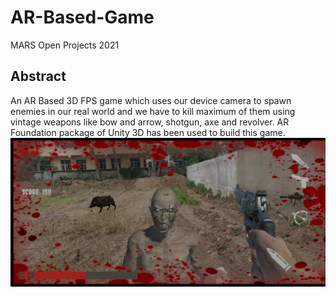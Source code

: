 # AR-Based-Game
MARS Open Projects 2021
## Abstract
An AR Based 3D FPS game which uses our device camera to spawn enemies in our real world and we have to kill maximum of them using vintage weapons like bow and arrow, shotgun, axe and revolver. AR Foundation package of Unity 3D has been used to build this game.
![Gameplay Image!](/Images/Cannibal-Boar-Enemies.jpeg "Enemies")


